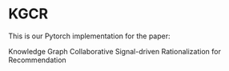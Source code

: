 # KGCR

This is our Pytorch implementation for the paper:

Knowledge Graph Collaborative Signal-driven Rationalization for Recommendation

